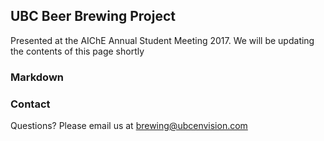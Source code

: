 ## UBC Beer Brewing Project

Presented at the AIChE Annual Student Meeting 2017. We will be updating the contents of this page shortly

### Markdown

### Contact

Questions? Please email us at [brewing@ubcenvision.com](brewing@ubcenvision.com)
